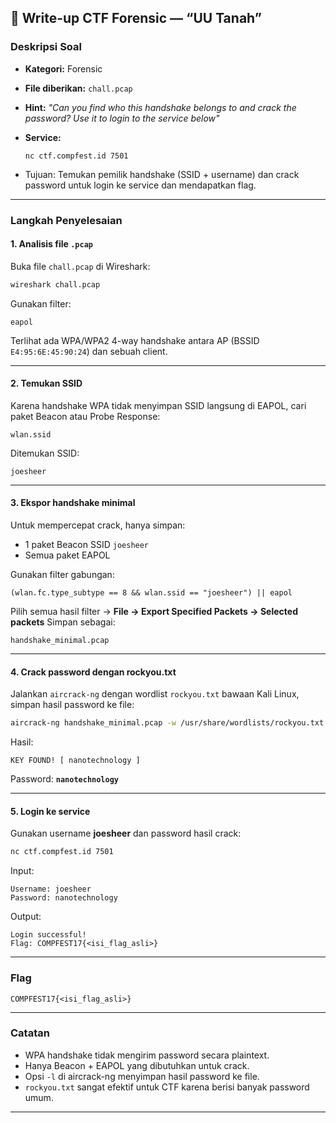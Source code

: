 ## 📝 Write-up CTF Forensic — “UU Tanah”

### **Deskripsi Soal**

* **Kategori:** Forensic
* **File diberikan:** `chall.pcap`
* **Hint:** *"Can you find who this handshake belongs to and crack the password? Use it to login to the service below"*
* **Service:**

  ```
  nc ctf.compfest.id 7501
  ```
* Tujuan: Temukan pemilik handshake (SSID + username) dan crack password untuk login ke service dan mendapatkan flag.

---

### **Langkah Penyelesaian**

#### **1. Analisis file `.pcap`**

Buka file `chall.pcap` di Wireshark:

```bash
wireshark chall.pcap
```

Gunakan filter:

```
eapol
```

Terlihat ada WPA/WPA2 4-way handshake antara AP (BSSID `E4:95:6E:45:90:24`) dan sebuah client.

---

#### **2. Temukan SSID**

Karena handshake WPA tidak menyimpan SSID langsung di EAPOL, cari paket Beacon atau Probe Response:

```
wlan.ssid
```

Ditemukan SSID:

```
joesheer
```

---

#### **3. Ekspor handshake minimal**

Untuk mempercepat crack, hanya simpan:

* 1 paket Beacon SSID `joesheer`
* Semua paket EAPOL

Gunakan filter gabungan:

```
(wlan.fc.type_subtype == 8 && wlan.ssid == "joesheer") || eapol
```

Pilih semua hasil filter → **File → Export Specified Packets → Selected packets**
Simpan sebagai:

```
handshake_minimal.pcap
```

---

#### **4. Crack password dengan rockyou.txt**

Jalankan `aircrack-ng` dengan wordlist `rockyou.txt` bawaan Kali Linux, simpan hasil password ke file:

```bash
aircrack-ng handshake_minimal.pcap -w /usr/share/wordlists/rockyou.txt -e "joesheer" -l found.txt -p 7
```

Hasil:

```
KEY FOUND! [ nanotechnology ]
```

Password: **`nanotechnology`**

---

#### **5. Login ke service**

Gunakan username **joesheer** dan password hasil crack:

```bash
nc ctf.compfest.id 7501
```

Input:

```
Username: joesheer
Password: nanotechnology
```

Output:

```
Login successful!
Flag: COMPFEST17{<isi_flag_asli>}
```

---

### **Flag**

```
COMPFEST17{<isi_flag_asli>}
```

---

### **Catatan**

* WPA handshake tidak mengirim password secara plaintext.
* Hanya Beacon + EAPOL yang dibutuhkan untuk crack.
* Opsi `-l` di aircrack-ng menyimpan hasil password ke file.
* `rockyou.txt` sangat efektif untuk CTF karena berisi banyak password umum.

---

